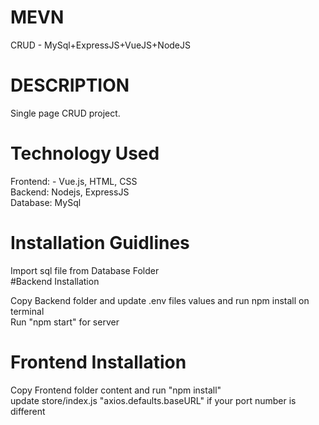 # MEVN  
CRUD - MySql+ExpressJS+VueJS+NodeJS  

# DESCRIPTION  
Single page CRUD project.  

# Technology Used  
Frontend: - Vue.js, HTML, CSS  
Backend: Nodejs, ExpressJS  
Database: MySql  

# Installation Guidlines  
Import sql file from Database Folder  
#Backend Installation  

Copy Backend folder and update .env files values and run npm install on terminal  
Run "npm start" for server  
# Frontend Installation  
Copy Frontend folder content and run "npm install"  
update store/index.js "axios.defaults.baseURL" if your port number is different  
